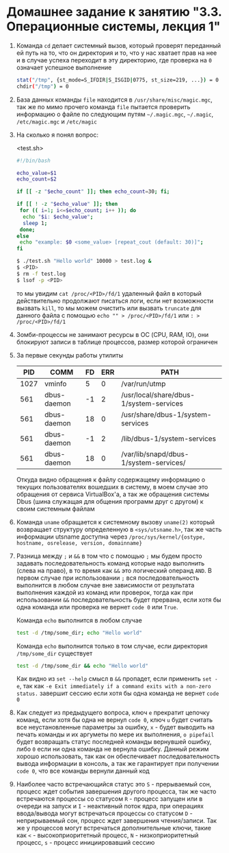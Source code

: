 # Домашнее задание к занятию "3.3. Операционные системы, лекция 1"

1. Команда `cd` делает системный вызов, который проверят переданный ей путь на то, что он директория и то, что у нас хватает прав на нее и в случае успеха переходит в эту директорию, где проверка на `0` означает успешное выполнение

   ```sh
   stat("/tmp", {st_mode=S_IFDIR|S_ISGID|0775, st_size=219, ...}) = 0
   chdir("/tmp") = 0
   ```

2. База данных команды `file` находится в `/usr/share/misc/magic.mgc`, так же по мимо прочего команда `file` пытается проверить информацию о файле по следующим путям `~/.magic.mgc`, `~/.magic`, `/etc/magic.mgc` и `/etc/magic`
3. На сколько я понял вопрос:

   <test.sh>

   ```bash
   #!/bin/bash

   echo_value=$1
   echo_count=$2

   if [[ -z "$echo_count" ]]; then echo_count=30; fi;

   if [[ ! -z "$echo_value" ]]; then
    for (( i=1; i<=$echo_count; i++ )); do
     echo "$i: $echo_value";
     sleep 1;
    done;
   else
    echo "example: $0 <some_value> [repeat_cout (default: 30)]";
   fi
   ```

   ```bash
   $ ./test.sh "Hello world" 10000 > test.log &
   $ <PID>
   $ rm -f test.log
   $ lsof -p <PID>
   ```

   то мы увидим `cat /proc/<PID>/fd/1` удаленный файл в который действительно продолжают писаться логи, если нет возможности вызвать `kill`, то мы можем очистить или вызвать `truncate` для данного файла с помощью `echo "" > /proc/<PID>/fd/1` или `: > /proc/<PID>/fd/1`

4. Зомби-процессы не занимают ресурсы в ОС (CPU, RAM, IO), они блокируют записи в таблице процессов, размер которой ограничен
5. За первые секунды работы утилиты

   | PID  | COMM        | FD  | ERR | PATH                                    |
   | ---- | ----------- | --- | --- | --------------------------------------- |
   | 1027 | vminfo      | 5   | 0   | /var/run/utmp                           |
   | 561  | dbus-daemon | -1  | 2   | /usr/local/share/dbus-1/system-services |
   | 561  | dbus-daemon | 18  | 0   | /usr/share/dbus-1/system-services       |
   | 561  | dbus-daemon | -1  | 2   | /lib/dbus-1/system-services             |
   | 561  | dbus-daemon | 18  | 0   | /var/lib/snapd/dbus-1/system-services/  |

   Откуда видно обращения к файлу содержащему информацию о текущих пользователях вошедших в систему, в моем случае это обращения от сервиса VirtualBox'а, а так же обращения системы Dbus (шина служащая для общения программ друг с другом) к своим системным файлам

6. Команда `uname` обращается к системному вызову `uname(2)` который возвращает структуру определенную в `<sys/utsname.h>`, так же часть информации utsname доступна через `/proc/sys/kernel/{ostype, hostname, osrelease, version, domainname}`
7. Разница между `;` и `&&` в том что с помощью `;` мы будем просто задавать последовательность команд которые надо выполнить (слева на право), в то время как `&&` это логический операнд `AND`. В первом случае при использовании `;` вся последовательность выполнится в любом случае вне зависимости от результата выполнения каждой из команд или проверок, тогда как при использовании `&&` последовательность будет прервана, если хотя бы одна команда или проверка не вернет `code 0` или `True`.

   Команда `echo` выполнится в любом случае

   ```bash
   test -d /tmp/some_dir; echo "Hello world"
   ```

   Команда `echo` выполнится только в том случае, если директория `/tmp/some_dir` существует

   ```bash
   test -d /tmp/some_dir && echo "Hello world"
   ```

   Как видно из `set --help` смысл в `&&` пропадет, если применить `set -e`, так как `-e Exit immediately if a command exits with a non-zero status.` завершит сессию если хотя бы одна команда не вернет `code 0`

8. Как следует из предыдущего вопроса, ключ `e` прекратит цепочку команд, если хотя бы одна не вернул `code 0`, ключ `u` будет считать все неустановленные параметры за ошибку, `x` - будет выводить на печать команды и их аргуметы по мере их выполнения, `o pipefail` будет возвращать статус последней команды вернувшей ошибку, либо `0` если ни одна команда не вернула ошибку. Данный режим хорошо использовать, так как он обеспечивает последовательность вывода информации в консоль, а так же гарантирует при получении `code 0`, что все команды вернули данный код
9. Наиболее часто встречающийся статус это `S` - прерываемый сон, процесс ждет события завершения другого процесса, так же часто встречаются процессы со статусом `R` - процесс запущен или в очереди на запуск и `I` - неактивный поток ядра, при операциях ввода/вывода могут встречаться процессы со статусом `D` - неприрываемый сон, процесс ждет завершения чтения/записи. Так же у процессов могут встречаться дополнительные ключи, такие как `<` - высокоприоритетный процесс, `N` - низкоприоритетный процесс, `s` - процесс инициировавший сессию
